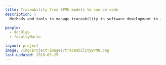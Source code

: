 ```yaml
---
title: Traceability from BPMN models to source code
description: |
  Methods and tools to manage traceability in software development to improve change management and evolution 

people:
  - docOlga
  - facultyMario

layout: project
image: /img/project-images/traceabilityBPMN.png
last-updated: 2018-03-25
---
```


